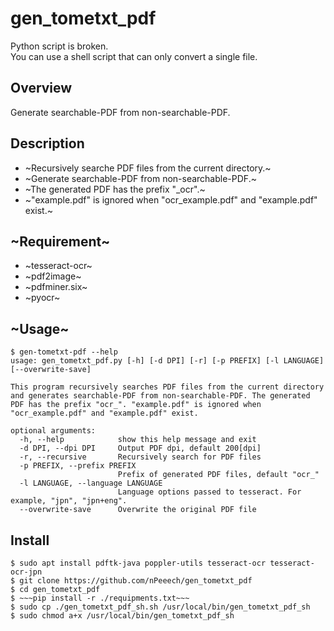 gen_tometxt_pdf
===
Python script is broken.  
You can use a shell script that can only convert a single file.
## Overview
Generate searchable-PDF from non-searchable-PDF.

## Description
- ~Recursively searche PDF files from the current directory.~
- ~Generate searchable-PDF from non-searchable-PDF.~
- ~The generated PDF has the prefix "_ocr".~
- ~"example.pdf" is ignored when "ocr_example.pdf" and "example.pdf" exist.~

## ~Requirement~
- ~tesseract-ocr~
- ~pdf2image~
- ~pdfminer.six~
- ~pyocr~

## ~Usage~
```
$ gen-tometxt-pdf --help
usage: gen_tometxt_pdf.py [-h] [-d DPI] [-r] [-p PREFIX] [-l LANGUAGE] [--overwrite-save]

This program recursively searches PDF files from the current directory and generates searchable-PDF from non-searchable-PDF. The generated PDF has the prefix "ocr_". "example.pdf" is ignored when "ocr_example.pdf" and "example.pdf" exist.

optional arguments:
  -h, --help            show this help message and exit
  -d DPI, --dpi DPI     Output PDF dpi, default 200[dpi]
  -r, --recursive       Recursively search for PDF files
  -p PREFIX, --prefix PREFIX
                        Prefix of generated PDF files, default "ocr_"
  -l LANGUAGE, --language LANGUAGE
                        Language options passed to tesseract. For example, "jpn", "jpn+eng".
  --overwrite-save      Overwrite the original PDF file
```

## Install
```
$ sudo apt install pdftk-java poppler-utils tesseract-ocr tesseract-ocr-jpn
$ git clone https://github.com/nPeeech/gen_tometxt_pdf
$ cd gen_tometxt_pdf
$ ~~~pip install -r ./requipments.txt~~~
$ sudo cp ./gen_tometxt_pdf_sh.sh /usr/local/bin/gen_tometxt_pdf_sh
$ sudo chmod a+x /usr/local/bin/gen_tometxt_pdf_sh
```
